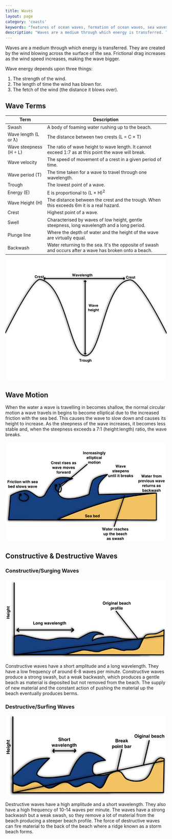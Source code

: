 ```yaml
---
title: Waves
layout: page
category: 'coasts'
keywords: "features of ocean waves, formation of ocean waves, sea waves, the fetch of a wave"
description: "Waves are a medium through which energy is transferred. They are created by the wind blowing across the surface of the sea and are a key player in the process of eroding and shaping coasts"
---
```

Waves are a medium through which energy is transferred. They are created by the wind blowing across the surface of the sea. Frictional drag increases as the wind speed increases, making the wave bigger. 

Wave energy depends upon three things:

1. The strength of the wind.
2. The length of time the wind has blown for. 
3. The fetch of the wind (the distance it blows over).

## Wave Terms

| Term                    | Description                                                                                             | 
| ----------------------- | ------------------------------------------------------------------------------------------------------- | 
| Swash                   | A body of foaming water rushing up to the beach.                                                        | 
| Wave length (L or ƛ)    | The distance between two crests (L = C × T)                                                             | 
| Wave steepness (H ÷ L)  | The ratio of wave height to wave length. It cannot exceed 1:7 as at this point the wave will break.     | 
| Wave velocity           | The speed of movement of a crest in a given period of time.                                             | 
| Wave period (T)         | The time taken for a wave to travel through one wavelength.                                             | 
| Trough                  | The lowest point of a wave.                                                                             | 
| Energy (E)              | E is proportional to (L × H)<sup>2</sup>                                                                | 
| Wave Height (H)         | The distance between the crest and the trough. When this exceeds 6m it is a real hazard.                | 
| Crest                   | Highest point of a wave.                                                                                | 
| Swell                   | Characterised by waves of low height, gentle steepness, long wavelength and a long period.              | 
| Plunge line             | Where the depth of water and the height of the wave are virtually equal.                                | 
| Backwash                | Water returning to the sea. It's the opposite of swash and occurs after a wave has broken onto a beach. | 
   

![A diagram of a wave.](/Images/coasts/2waves/waveDiagram.png)

## Wave Motion

When the water a wave is travelling in becomes shallow, the normal circular motion a wave travels in begins to become elliptical due to the increased friction with the sea bed. This causes the wave to slow down and causes its height to increase. As the steepness of the wave increases, it becomes less stable and, when the steepness exceeds a 7:1 (height:length) ratio, the wave breaks. 

![Diagram of wave motion.](/Images/coasts/2waves/waveMotionDiagram.png)

## Constructive & Destructive Waves

### Constructive/Surging Waves

![Diagram of constructive wave.](/Images/coasts/2waves/constructiveWaveDiagram.png)

Constructive waves have a short amplitude and a long wavelength. They have a low frequency of around 6-8 waves per minute. Constructive waves produce a strong swash, but a weak backwash, which produces a gentle beach as material is deposited but not removed from the beach. The supply of new material and the constant action of pushing the material up the beach eventually produces berms. 

### Destructive/Surfing Waves

![Diagram of destructive wave.](/Images/coasts/2waves/destructiveWaveDiagram.png)

Destructive waves have a high amplitude and a short wavelength. They also have a high frequency of 10-14 waves per minute. The waves have a strong backwash but a weak swash, so they remove a lot of material from the beach producing a steeper beach profile. The force of destructive waves can fire material to the back of the beach where a ridge known as a storm beach forms.